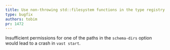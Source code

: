 ```yaml
---
title: Use non-throwing std::filesystem functions in the type registry
type: bugfix
authors: tobim
pr: 1472
---
```


Insufficient permissions for one of the paths in the `schema-dirs` option would
lead to a crash in `vast start`.
